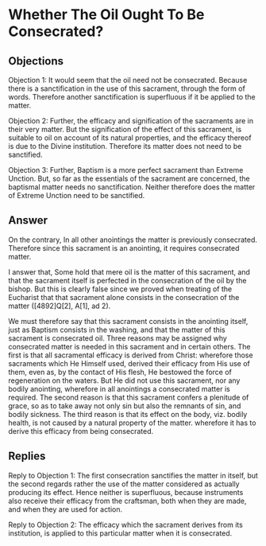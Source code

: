 # Whether The Oil Ought To Be Consecrated?

## Objections

Objection 1: It would seem that the oil need not be consecrated. Because there is a sanctification in the use of this sacrament, through the form of words. Therefore another sanctification is superfluous if it be applied to the matter.

Objection 2: Further, the efficacy and signification of the sacraments are in their very matter. But the signification of the effect of this sacrament, is suitable to oil on account of its natural properties, and the efficacy thereof is due to the Divine institution. Therefore its matter does not need to be sanctified.

Objection 3: Further, Baptism is a more perfect sacrament than Extreme Unction. But, so far as the essentials of the sacrament are concerned, the baptismal matter needs no sanctification. Neither therefore does the matter of Extreme Unction need to be sanctified.

## Answer

On the contrary, In all other anointings the matter is previously consecrated. Therefore since this sacrament is an anointing, it requires consecrated matter.

I answer that, Some hold that mere oil is the matter of this sacrament, and that the sacrament itself is perfected in the consecration of the oil by the bishop. But this is clearly false since we proved when treating of the Eucharist that that sacrament alone consists in the consecration of the matter ([4892]Q[2], A[1], ad 2).

We must therefore say that this sacrament consists in the anointing itself, just as Baptism consists in the washing, and that the matter of this sacrament is consecrated oil. Three reasons may be assigned why consecrated matter is needed in this sacrament and in certain others. The first is that all sacramental efficacy is derived from Christ: wherefore those sacraments which He Himself used, derived their efficacy from His use of them, even as, by the contact of His flesh, He bestowed the force of regeneration on the waters. But He did not use this sacrament, nor any bodily anointing, wherefore in all anointings a consecrated matter is required. The second reason is that this sacrament confers a plenitude of grace, so as to take away not only sin but also the remnants of sin, and bodily sickness. The third reason is that its effect on the body, viz. bodily health, is not caused by a natural property of the matter. wherefore it has to derive this efficacy from being consecrated.

## Replies

Reply to Objection 1: The first consecration sanctifies the matter in itself, but the second regards rather the use of the matter considered as actually producing its effect. Hence neither is superfluous, because instruments also receive their efficacy from the craftsman, both when they are made, and when they are used for action.

Reply to Objection 2: The efficacy which the sacrament derives from its institution, is applied to this particular matter when it is consecrated.